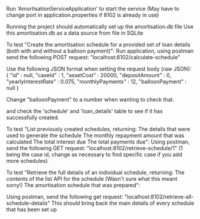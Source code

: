 Run 'AmortisationServiceApplication' to start the service (May have to change port in application.properties if 8102 is already in use)

Running the project should automatically set up the amortisation.db file
Use this amortisation.db as a data source from file in SQLite 

To test "Create the amortisation schedule for a provided set of loan details (both with
and without a balloon payment)": Run application, using postman send the following POST request: 
"localhost:8102/calculate-schedule" 

Use the following JSON format when setting the request body (raw JSON):
{
"id" : null,
"caseId" : 1,
"assetCost" : 20000,
"depositAmount" : 0,
"yearlyInterestRate" : 0.075,
"monthlyPayments" : 12,
"balloonPayment" : null
}

Change "balloonPayment" to a number when wanting to check that.

and check the 'schedule' and 'loan_details' table to see if it has successfully created.

To test "List previously created schedules, returning:
   The details that were used to generate the schedule
   The monthly repayment amount that was calculated
   The total interest due
   The total payments due":
Using postman, send the following GET request:
"localhost:8102/retrieve-schedule/1" (1 being the case id, change as necessary to find specific case if you add more schedules)

To test "Retrieve the full details of an individual schedule, returning:
The contents of the list API for the schedule (Wasn't sure what this meant sorry!)
The amortisation schedule that was prepared":

Using postman, send the following get request:
"localhost:8102/retrieve-all-schedule-details"
This should bring back the main details of every schedule that has been set up



